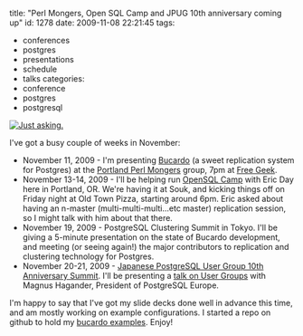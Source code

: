 title: "Perl Mongers, Open SQL Camp and JPUG 10th anniversary coming up"
id: 1278
date: 2009-11-08 22:21:45
tags: 
- conferences
- postgres
- presentations
- schedule
- talks
categories: 
- conference
- postgres
- postgresql

[![Just asking.](http://farm3.static.flickr.com/2551/4049680967_909f70226b.jpg)](http://www.chesnok.com/daily/photos/photo/4049680967/just-asking.html "Just asking.") 

I've got a busy couple of weeks in November: 

*   November 11, 2009 - I'm presenting [Bucardo](http://bucardo.org/wiki/Bucardo) (a sweet replication system for Postgres) at the [Portland Perl Mongers](http://pdx.pm.org/kwiki/) group, 7pm at [Free Geek](http://freegeek.org).
*   November 13-14, 2009 - I'll be helping run [OpenSQL Camp](http://opensqlcamp.org/Events/Portland2009/) with Eric Day here in Portland, OR. We're having it at Souk, and kicking things off on Friday night at Old Town Pizza, starting around 6pm. Eric asked about having an n-master (multi-multi-multi...etc master) replication session, so I might talk with him about that there.
*   November 19, 2009 - PostgreSQL Clustering Summit in Tokyo. I'll be giving a 5-minute presentation on the state of Bucardo development, and meeting (or seeing again!) the major contributors to replication and clustering technology for Postgres.
*   November 20-21, 2009 - [Japanese PostgreSQL User Group 10th Anniversary Summit](http://www.postgresql.jp/events/pgcon09j/e/pgcon2009j). I'll be presenting a [talk on User Groups](http://www.postgresql.jp/events/pgcon09j/e/program_2#16) with Magnus Hagander, President of PostgreSQL Europe.

I'm happy to say that I've got my slide decks done well in advance this time, and am mostly working on example configurations. I started a repo on github to hold my [bucardo examples](http://github.com/selenamarie/bucardo_examples).  Enjoy!
